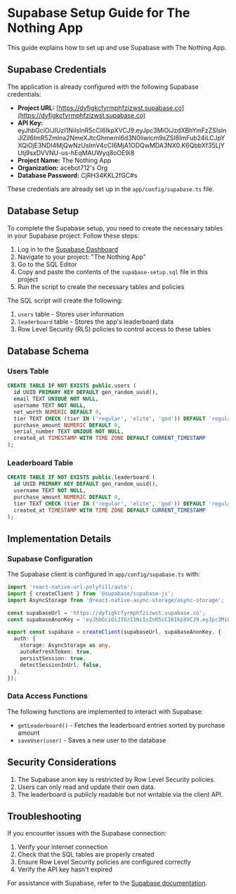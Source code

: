 # Supabase Setup Guide for The Nothing App

This guide explains how to set up and use Supabase with The Nothing App.

## Supabase Credentials

The application is already configured with the following Supabase credentials:

- **Project URL:** [https://dyfigkcfyrmphfzizwst.supabase.co](https://dyfigkcfyrmphfzizwst.supabase.co)
- **API Key:** eyJhbGciOiJIUzI1NiIsInR5cCI6IkpXVCJ9.eyJpc3MiOiJzdXBhYmFzZSIsInJlZiI6ImR5Zmlna2NmeXJtcGhmeml6d3N0Iiwicm9sZSI6ImFub24iLCJpYXQiOjE3NDI4MjQwNzUsImV4cCI6MjA1ODQwMDA3NX0.K6QbbXf35LjYUtj9sxDVVNU-us-hEqMAUWyq8oOE9i8
- **Project Name:** The Nothing App
- **Organization:** acebot712's Org
- **Database Password:** CjRH34KKL2fGC#s

These credentials are already set up in the `app/config/supabase.ts` file.

## Database Setup

To complete the Supabase setup, you need to create the necessary tables in your Supabase project. Follow these steps:

1. Log in to the [Supabase Dashboard](https://app.supabase.io)
2. Navigate to your project: "The Nothing App"
3. Go to the SQL Editor
4. Copy and paste the contents of the `supabase-setup.sql` file in this project
5. Run the script to create the necessary tables and policies

The SQL script will create the following:

1. `users` table - Stores user information
2. `leaderboard` table - Stores the app's leaderboard data
3. Row Level Security (RLS) policies to control access to these tables

## Database Schema

### Users Table

```sql
CREATE TABLE IF NOT EXISTS public.users (
  id UUID PRIMARY KEY DEFAULT gen_random_uuid(),
  email TEXT UNIQUE NOT NULL,
  username TEXT NOT NULL,
  net_worth NUMERIC DEFAULT 0,
  tier TEXT CHECK (tier IN ('regular', 'elite', 'god')) DEFAULT 'regular',
  purchase_amount NUMERIC DEFAULT 0,
  serial_number TEXT UNIQUE NOT NULL,
  created_at TIMESTAMP WITH TIME ZONE DEFAULT CURRENT_TIMESTAMP
);
```

### Leaderboard Table

```sql
CREATE TABLE IF NOT EXISTS public.leaderboard (
  id UUID PRIMARY KEY DEFAULT gen_random_uuid(),
  username TEXT NOT NULL,
  purchase_amount NUMERIC DEFAULT 0,
  tier TEXT CHECK (tier IN ('regular', 'elite', 'god')) DEFAULT 'regular',
  created_at TIMESTAMP WITH TIME ZONE DEFAULT CURRENT_TIMESTAMP
);
```

## Implementation Details

### Supabase Configuration

The Supabase client is configured in `app/config/supabase.ts` with:

```typescript
import 'react-native-url-polyfill/auto';
import { createClient } from '@supabase/supabase-js';
import AsyncStorage from '@react-native-async-storage/async-storage';

const supabaseUrl = 'https://dyfigkcfyrmphfzizwst.supabase.co';
const supabaseAnonKey = 'eyJhbGciOiJIUzI1NiIsInR5cCI6IkpXVCJ9.eyJpc3MiOiJzdXBhYmFzZSIsInJlZiI6ImR5Zmlna2NmeXJtcGhmeml6d3N0Iiwicm9sZSI6ImFub24iLCJpYXQiOjE3NDI4MjQwNzUsImV4cCI6MjA1ODQwMDA3NX0.K6QbbXf35LjYUtj9sxDVVNU-us-hEqMAUWyq8oOE9i8';

export const supabase = createClient(supabaseUrl, supabaseAnonKey, {
  auth: {
    storage: AsyncStorage as any,
    autoRefreshToken: true,
    persistSession: true,
    detectSessionInUrl: false,
  },
});
```

### Data Access Functions

The following functions are implemented to interact with Supabase:

- `getLeaderboard()` - Fetches the leaderboard entries sorted by purchase amount
- `saveUser(user)` - Saves a new user to the database

## Security Considerations

1. The Supabase anon key is restricted by Row Level Security policies.
2. Users can only read and update their own data.
3. The leaderboard is publicly readable but not writable via the client API.

## Troubleshooting

If you encounter issues with the Supabase connection:

1. Verify your internet connection
2. Check that the SQL tables are properly created
3. Ensure Row Level Security policies are configured correctly
4. Verify the API key hasn't expired

For assistance with Supabase, refer to the [Supabase documentation](https://supabase.io/docs). 